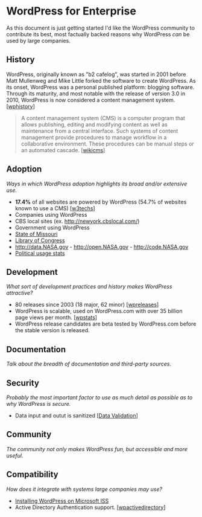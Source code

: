 WordPress for Enterprise
========================

As this document is just getting started I'd like the WordPress community to contribute its best, most factually backed reasons why WordPress *can* be used by large companies.

## History

WordPress, originally known as "b2 cafelog", was started in 2001 before Matt Mullenweg and Mike Little forked the software to create WordPress. As its onset, WordPress was a personal published platform: blogging software. Through its maturity, and most notable with the release of version 3.0 in 2010, WordPress is now considered a content management system. [[wphistory]]

> A content management system (CMS) is a computer program that allows publishing, editing and modifying content as well as maintenance from a central interface. Such systems of content management provide procedures to manage workflow in a collaborative environment. These procedures can be manual steps or an automated cascade. [[wikicms]]

## Adoption

*Ways in which WordPress adoption highlights its broad and/or extensive use.*

* **17.4%** of all websites are powered by WordPress (54.7% of websites known to use a CMS) [[w3techs]]
* Companies using WordPress
 * CBS local sites (ex. http://newyork.cbslocal.com/)
* Government using WordPress
 * [State of Missouri](http://www.mo.gov/)
 * [Library of Congress](http://blogs.loc.gov/loc/)
 * http://data.NASA.gov - http://open.NASA.gov - http://code.NASA.gov
 * [Political usage stats](http://vip.wordpress.com/2012/09/13/wordpress-powers-politics/)

## Development

*What sort of development practices and history makes WordPress attractive?*

* 80 releases since 2003 (18 major, 62 minor) [[wpreleases]]
* WordPress is scalable, used on WordPress.com with over 35 billion page views per month. [[wpstats](http://en.wordpress.com/stats/)]
* WordPress release candidates are beta tested by WordPress.com before the stable version is released.

## Documentation

*Talk about the breadth of documentation and third-party sources.*

## Security

*Probably the most important factor to use as much detail as possible as to why WordPress is secure.*

* Data input and outut is sanitized [[Data Validation](http://codex.wordpress.org/Data_Validation)]

## Community

*The community not only makes WordPress fun, but accessible and more useful.*

## Compatibility

*How does it integrate with systems large companies may use?*

* [Installing WordPress on Microsoft ISS](http://codex.wordpress.org/Installing_on_Microsoft_IIS)
* Active Directory Authentication support. [[wpactivedirectory](http://wordpress.org/extend/plugins/active-directory-integration/)]

[wphistory]: http://codex.wordpress.org/History
[wikicms]: http://en.wikipedia.org/wiki/Content_management_system
[w3techs]: http://w3techs.com/technologies/overview/content_management/all
[wpreleases]: http://wordpress.org/download/release-archive/
